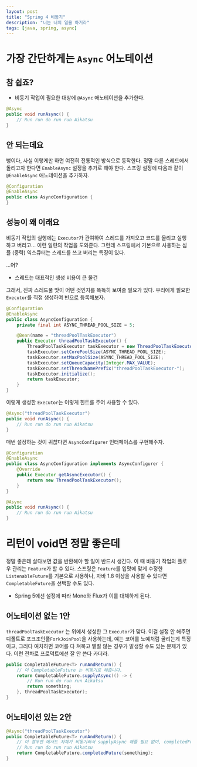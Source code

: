 ```yaml
---
layout: post
title: "Spring 4 비동기"
description: "너는 너의 일을 하거라"
tags: [java, spring, async]
---
```


# 가장 간단하게는 `Async` 어노테이션

## 참 쉽죠?

* 비동기 작업이 필요한 대상에 `@Async` 애노테이션을 추가한다.

```java
@Async
public void runAsync() {
    // Run run do run run Aikatsu
}
```

## 안 되는데요
뻥이다, 사실 이렇게만 하면 여전히 전통적인 방식으로 동작한다. 정말 다른 스레드에서 돌리고자 한다면 `EnableAsync` 설정을 추가로 해야 한다. 스프링 설정에 다음과 같이 `@EnableAsync` 애노테이션을 추가하자.

```java
@Configuration
@EnableAsync
public class AsyncConfiguration {
}
```

## 성능이 왜 이래요

비동기 작업의 실행에는 `Executor`가 관여하여 스레드를 가져오고 코드를 올리고 실행하고 버리고... 이런 일련의 작업을 도와준다. 그런데 스프링에서 기본으로 사용하는 심플 (중략) 익스큐터는 스레드를 쓰고 버리는 특징이 있다.

...어?

* 스레드는 대표적인 생성 비용이 큰 물건

그래서, 진짜 스레드풀 맛이 어떤 것인지를 똑똑히 보여줄 필요가 있다. 우리에게 필요한 `Executor`를 직접 생성하여 빈으로 등록해보자.

```java
@Configuration
@EnableAsync
public class AsyncConfiguration {
    private final int ASYNC_THREAD_POOL_SIZE = 5;

    @Bean(name = "threadPoolTaskExecutor")
    public Executor threadPoolTaskExecutor() {
        ThreadPoolTaskExecutor taskExecutor = new ThreadPoolTaskExecutor();
        taskExecutor.setCorePoolSize(ASYNC_THREAD_POOL_SIZE);
        taskExecutor.setMaxPoolSize(ASYNC_THREAD_POOL_SIZE);
        taskExecutor.setQueueCapacity(Integer.MAX_VALUE);
        taskExecutor.setThreadNamePrefix("threadPoolTaskExecutor-");
        taskExecutor.initialize();
        return taskExecutor;
    }
}
```

이렇게 생성한 `Executor`는 이렇게 힌트를 주어 사용할 수 있다.

```java
@Async("threadPoolTaskExecutor")
public void runAsync() {
    // Run run do run run Aikatsu
}
```

매번 설정하는 것이 귀찮다면 `AsyncConfigurer` 인터페이스를 구현해주자.

```java
@Configuration
@EnableAsync
public class AsyncConfiguration implements AsyncConfigurer {
    @Override
    public Executor getAsyncExecutor() {
        return new ThreadPoolTaskExecutor();
    }
}
```

```java
@Async
public void runAsync() {
    // Run run do run run Aikatsu
}
```

# 리턴이 void면 정말 좋은데
정말 좋은데 살다보면 값을 반환해야 할 일이 반드시 생긴다. 이 때 비동기 작업의 플로우 관리는 `Feature`가 할 수 있다. 스프링은 `Feature`를 입맛에 맞게 수정한 `ListenableFuture`를 기본으로 사용하나, 자바 1.8 이상을 사용할 수 있다면 `CompletableFuture`을 선택할 수도 있다.

* Spring 5에선 설정에 따라 Mono와 Flux가 이를 대체하게 된다.

## 어노테이션 없는 1안

`threadPoolTaskExecutor` 는 위에서 생성한 그 `Executor`가 맞다. 이걸 설정 안 해주면 디폴트로 포크조인풀`ForkJoinPool`을 사용하는데, 얘는 코어를 노예처럼 굴리는게 특징이고, 그러다 여차하면 코어를 다 쳐묵고 뱉질 않는 경우가 발생할 수도 있는 문제가 있다. 이런 전차로 프로덕트에선 잘 안 쓴다 카더라.

```java
public CompletableFuture<T> runAndReturn() {
    // 이 CompletableFuture 는 비동기로 해줍니다.
    return CompletableFuture.supplyAsync(() -> {
        // Run run do run run Aikatsu
        return something;
    }, threadPoolTaskExecutor);
}
```

## 어노테이션 있는 2안

```java
@Async("threadPoolTaskExecutor")
public CompletableFuture<T> runAndReturn() {
    // 이 경우엔 메서드 자체가 비동기라서 supplyAsync 해줄 필요 없이, completedFuture 사용하면 된다.
    // Run run do run run Aikatsu
    return CompletableFuture.completedFuture(something);
}
```